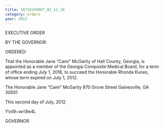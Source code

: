 ```yaml
---
title: 18710349007_02_12_10
category: orders
year: 2012
---
```

 

EXECUTIVE ORDER

BY THE GOVERNOR:

ORDERED:

That the Honorable Jane “Cami” McGarity of Hall County,
Georgia, is appointed as a member of the Georgia Composite
Medical Board, for a term of ofﬁce ending July 1, 2016, to succeed
the Honorable Rhonda Kunes, whose term expired on July 1, 2012.

The Honorable Jane “Cami” McGarity
870 Grove Street
Gainesville, GA 30501

This second day of July, 2012

Y\nI9~wr\9e4L

GOVERNOR

